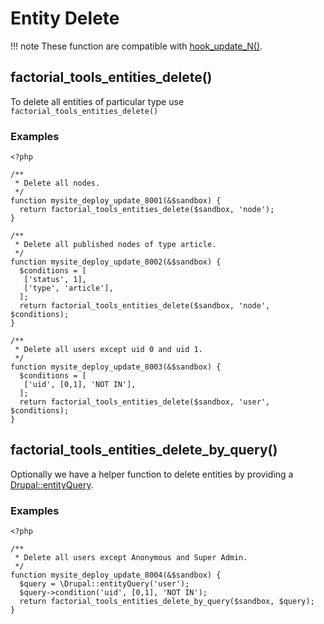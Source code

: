 # Entity Delete

!!! note
    These function are compatible with [hook_update_N()](https://api.drupal.org/api/drupal/core%21lib%21Drupal%21Core%21Extension%21module.api.php/function/hook_update_N/8.2.x).

## factorial_tools_entities_delete()

To delete all entities of particular type use `factorial_tools_entities_delete()`

### Examples

```
<?php

/**
 * Delete all nodes.
 */
function mysite_deploy_update_8001(&$sandbox) {
  return factorial_tools_entities_delete($sandbox, 'node');
}

/**
 * Delete all published nodes of type article.
 */
function mysite_deploy_update_8002(&$sandbox) {
  $conditions = [
   ['status', 1],
   ['type', 'article'],
  ];
  return factorial_tools_entities_delete($sandbox, 'node', $conditions);
}

/**
 * Delete all users except uid 0 and uid 1.
 */
function mysite_deploy_update_8003(&$sandbox) {
  $conditions = [
   ['uid', [0,1], 'NOT IN'],
  ];
  return factorial_tools_entities_delete($sandbox, 'user', $conditions);
}
```

## factorial_tools_entities_delete_by_query()

Optionally we have a helper function to delete entities by providing a [Drupal::entityQuery](https://api.drupal.org/api/drupal/core%21lib%21Drupal.php/function/Drupal%3A%3AentityQuery/8.2.x).

### Examples

```
<?php

/**
 * Delete all users except Anonymous and Super Admin.
 */
function mysite_deploy_update_8004(&$sandbox) {
  $query = \Drupal::entityQuery('user');
  $query->condition('uid', [0,1], 'NOT IN');
  return factorial_tools_entities_delete_by_query($sandbox, $query);
}
```


